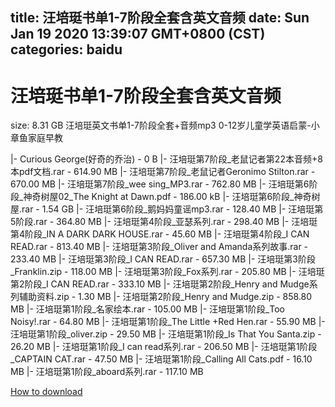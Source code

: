 
title: 汪培珽书单1-7阶段全套含英文音频
date: Sun Jan 19 2020 13:39:07 GMT+0800 (CST)    
categories: baidu
---

# 汪培珽书单1-7阶段全套含英文音频
size: 8.31 GB
 汪培珽英文书单1-7阶段全套+音频mp3 0-12岁儿童学英语启蒙-小章鱼家庭早教
 
|- Curious George(好奇的乔治) - 0 B
|- 汪培珽第7阶段_老鼠记者第22本音频+8本pdf文档.rar - 614.90 MB
|- 汪培珽第7阶段_老鼠记者Geronimo Stilton.rar - 670.00 MB
|- 汪培珽第7阶段_wee sing_MP3.rar - 762.80 MB
|- 汪培珽第6阶段_神奇树屋02_The Knight at Dawn.pdf - 186.00 kB
|- 汪培珽第6阶段_神奇树屋.rar - 1.54 GB
|- 汪培珽第6阶段_鹅妈妈童谣mp3.rar - 128.40 MB
|- 汪培珽第5阶段.rar - 364.80 MB
|- 汪培珽第4阶段_亚瑟系列.rar - 298.40 MB
|- 汪培珽第4阶段_IN A DARK DARK HOUSE.rar - 45.60 MB
|- 汪培珽第4阶段_I CAN READ.rar - 813.40 MB
|- 汪培珽第3阶段_Oliver and Amanda系列故事.rar - 233.40 MB
|- 汪培珽第3阶段_I CAN READ.rar - 657.30 MB
|- 汪培珽第3阶段_Franklin.zip - 118.00 MB
|- 汪培珽第3阶段_Fox系列.rar - 205.80 MB
|- 汪培珽第2阶段_I CAN READ.rar - 333.10 MB
|- 汪培珽第2阶段_Henry and Mudge系列辅助资料.zip - 1.30 MB
|- 汪培珽第2阶段_Henry and Mudge.zip - 858.80 MB
|- 汪培珽第1阶段_名家绘本.rar - 105.00 MB
|- 汪培珽第1阶段_Too Noisy!.rar - 64.80 MB
|- 汪培珽第1阶段_The Little +Red Hen.rar - 55.90 MB
|- 汪培珽第1阶段_oliver.zip - 29.50 MB
|- 汪培珽第1阶段_Is That You Santa.zip - 26.20 MB
|- 汪培珽第1阶段_I can read系列.rar - 206.50 MB
|- 汪培珽第1阶段_CAPTAIN CAT.rar - 47.50 MB
|- 汪培珽第1阶段_Calling All Cats.pdf - 16.10 MB
|- 汪培珽第1阶段_aboard系列.rar - 117.10 MB

[How to download](https://bpcam.bemobtrk.com/go/2ceec3aa-1ca2-46d6-b9ff-aaa5c184517c?jno=4349)